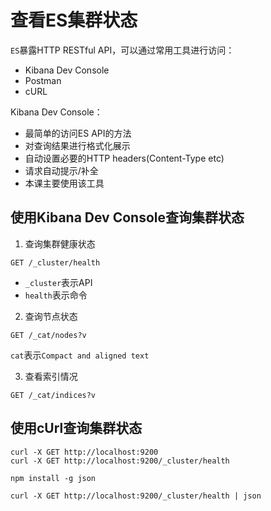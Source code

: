 # 查看ES集群状态

`ES`暴露HTTP RESTful API，可以通过常用工具进行访问：
* Kibana Dev Console
* Postman
* cURL

Kibana Dev Console：
* 最简单的访问ES API的方法
* 对查询结果进行格式化展示
* 自动设置必要的HTTP headers(Content-Type etc)
* 请求自动提示/补全
* 本课主要使用该工具

## 使用Kibana Dev Console查询集群状态

1. 查询集群健康状态
```
GET /_cluster/health
```
* `_cluster`表示API
* `health`表示命令

2. 查询节点状态
```
GET /_cat/nodes?v
```
`cat`表示`Compact and aligned text`

3. 查看索引情况
```
GET /_cat/indices?v
```

## 使用cUrl查询集群状态

```
curl -X GET http://localhost:9200
curl -X GET http://localhost:9200/_cluster/health

npm install -g json

curl -X GET http://localhost:9200/_cluster/health | json
```






